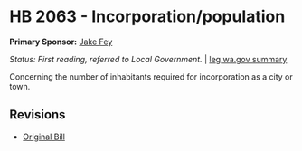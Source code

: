 # HB 2063 - Incorporation/population
**Primary Sponsor:** [Jake Fey](/person/leg/jake.fey.md)

*Status: First reading, referred to Local Government.* | [leg.wa.gov summary](https://app.leg.wa.gov/billsummary?BillNumber=2063&Year=2021)

Concerning the number of inhabitants required for incorporation as a city or town. 

## Revisions
* [Original Bill](1/)